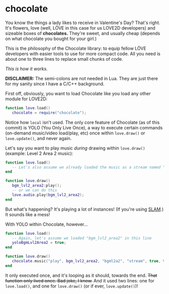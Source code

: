 # chocolate
 You know the things a lady likes to receive in Valentine's Day? That's right. It's flowers, love (well, LÖVE in this case for us LOVE2D developers) and sizeable boxes of __**chocolates.**__ They're sweet, and usually cheap (depends on what chocolate you bought for your girl.)

 This is the philosophy of the Chocolate library: to equip fellow LÖVE developers with easier tools to use for more compact code. All you need is about one to three lines to replace small chunks of code.
 
 *This is how it works.*

 **DISCLAIMER:**
 The semi-colons are not needed in Lua. They are just there for my sanity since I have a C/C++ background.

 First off, obviously, you want to load Chocolate like you load any other module for LOVE2D:
 ```lua
 function love.load()
    chocolate = require("chocolate");
 ```
 Notice how `local` isn't used. The only core feature of Chocolate (as of this commit) is YOLO (You Only Live Once), a way to execute certain commands (on-demand music/video load/play, etc) once within `love.draw()` or `love.update()`, and never again.

 Let's say you want to play music *during* drawing within `love.draw()` (example: Level 2 Area 2 music):
 ```lua
 function love.load()
    -- Let's also assume we already loaded the music as a stream named "bgm_lvl2_area2"
 end

 function love.draw()
    bgm_lvl2_area2:play();
    -- or we can do this
    love.audio.play(bgm_lvl2_area2);
 end
 ```

 But what's happening? It's playing a lot of instances! (If you're using [SLAM](https://github.com/vrld/slam).) It sounds like a mess!

 With YOLO within Chocolate, however...
 ```lua
 function love.load()
    -- Again, let's assume we loaded "bgm_lvl2_area2" in this line
    yoloBgmLvl2Area2 = true;
 end

 function love.draw()
    chocolate.music("play", bgm_lvl2_area2, "bgml2a2", "stream", true, true, yoloBgmLvl2Area2);
 end
 ```

 It only executed once, and it's looping as it should, towards the end. ~~That function only lived once. Bad joke, I know.~~ And it used two lines: one for `love.load()`, and one for `love.draw()` (or if ever, `love.update()`)!